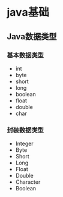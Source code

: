 # java基础

## Java数据类型

### 基本数据类型

- int
- byte
- short
- long
- boolean
- float
- double
- char

### 封装数据类型

- Integer
- Byte
- Short
- Long
- Float
- Double
- Character
- Boolean